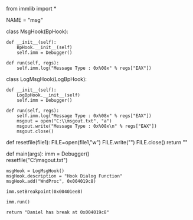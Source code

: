 from immlib import *

NAME = "msg"
  
class MsgHook(BpHook):

    def __init__(self):
        BpHook.__init__(self)
        self.imm = Debugger()

    def run(self, regs):
        self.imm.log("Message Type : 0x%08x" % regs["EAX"])

class LogMsgHook(LogBpHook):

    def __init__(self):
        LogBpHook.__init__(self)
        self.imm = Debugger()

    def run(self, regs):
        self.imm.log("Message Type : 0x%08x" % regs["EAX"])
        msgout = open("C:\\msgout.txt", "a")
        msgout.write("Message Type : 0x%08x\n" % regs["EAX"])
        msgout.close()
        
def resetfile(file1):
    FILE=open(file1,"w")
    FILE.write("")
    FILE.close()
    return "" 

def main(args):
    imm = Debugger()     
    resetfile("C:\\msgout.txt")
    
    msgHook = LogMsgHook()
    msgHook.description = "Hook Dialog Function"
    msgHook.add("WndProc", 0x004019c8)

    imm.setBreakpoint(0x00401ee8)
    
    imm.run()

    return "Daniel has break at 0x004019c8"
    
    
    
